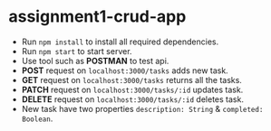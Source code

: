# assignment1-crud-app

- Run `npm install` to install all required dependencies.
- Run `npm start` to start server.
- Use tool such as **POSTMAN** to test api.
- **POST** request on `localhost:3000/tasks` adds new task.
- **GET** request on `localhost:3000/tasks` returns all the tasks.
- **PATCH** request on `localhost:3000/tasks/:id` updates task.
- **DELETE** request on `localhost:3000/tasks/:id` deletes task.
- New task have two properties `description: String` & `completed: Boolean`.
